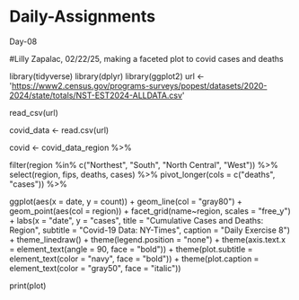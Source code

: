 # Daily-Assignments
Day-08

#Lilly Zapalac, 02/22/25, making a faceted plot to covid cases and deaths

library(tidyverse)
library(dplyr)
library(ggplot2)
url <- 'https://www2.census.gov/programs-surveys/popest/datasets/2020-2024/state/totals/NST-EST2024-ALLDATA.csv'

read_csv(url)

covid_data <- read.csv(url)

covid <- covid_data_region %>%

filter(region %in% 
         c("Northest", "South", "North Central", "West")) %>%
  select(region, fips, deaths, cases) %>%
  pivot_longer(cols = c("deaths", "cases")) %>%
  
ggplot(aes(x = date, y = count)) +
  geom_line(col = "gray80") +
  geom_point(aes(col = region)) +
  facet_grid(name~region, scales = "free_y") +
  labs(x = "date", y = "cases",
       title = "Cumulative Cases and Deaths: Region",
       subtitle = "Covid-19 Data: NY-Times",
       caption = "Daily Exercise 8") +
  theme_linedraw() +
  theme(legend.position = "none") +
  theme(axis.text.x = element_text(angle = 90, face = "bold")) +
  theme(plot.subtitle = element_text(color = "navy", face = "bold")) +
  theme(plot.caption = element_text(color = "gray50", face = "italic"))
       
print(plot)

